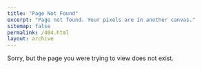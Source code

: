 ```yaml
---
title: "Page Not Found"
excerpt: "Page not found. Your pixels are in another canvas."
sitemap: false
permalink: /404.html
layout: archive
---
```


Sorry, but the page you were trying to view does not exist.